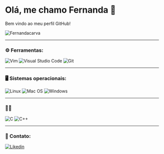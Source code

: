 # Olá, me chamo Fernanda 👋
Bem vindo ao meu perfil GitHub!

![Fernandacarva](https://github-readme-stats.vercel.app/api?username=Fernandacarva&show_icons=true&theme=radical)

---

### :gear: Ferramentas:
![Vim](https://img.shields.io/badge/VIM-%2311AB00.svg?logo=vim&logoColor=white)
![Visual Studio Code](https://img.shields.io/badge/Visual%20Studio%20Code-0078d7.svg?logo=visual-studio-code&logoColor=white)
![Git](https://img.shields.io/badge/git-%23F05033.svg?logo=git&logoColor=white)

---

### :desktop_computer: Sistemas operacionais:
![Linux](https://img.shields.io/badge/Linux-FCC624?logo=linux&logoColor=black)
![Mac OS](https://img.shields.io/badge/mac%20os-000000?logo=macos&logoColor=F0F0F0)
![Windows](https://img.shields.io/badge/Windows-0078D6?logo=windows&logoColor=white)

---
### 👩‍💻 
![C](https://img.shields.io/badge/c-%2300599C.svg?style=for-the-badge&logo=c&logoColor=white)
![C++](https://img.shields.io/badge/c++-%2300599C.svg?style=for-the-badge&logo=c%2B%2B&logoColor=white)

---
###  :iphone: Contato:
[![Likedin](https://img.shields.io/badge/LinkedIn-0077B5?style=for-the-badge&logo=linkedin&logoColor=white)](https://www.linkedin.com/in/fernanda-carvalho-de-castro-8b75ab22b/)

